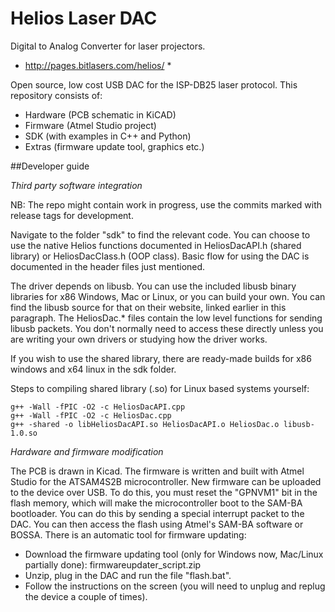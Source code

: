 # Helios Laser DAC
Digital to Analog Converter for laser projectors.

* http://pages.bitlasers.com/helios/ *

Open source, low cost USB DAC for the ISP-DB25 laser protocol. This repository consists of:
* Hardware (PCB schematic in KiCAD)
* Firmware (Atmel Studio project)
* SDK (with examples in C++ and Python)
* Extras (firmware update tool, graphics etc.)

##Developer guide

*Third party software integration*

NB: The repo might contain work in progress, use the commits marked with release tags for development.

Navigate to the folder "sdk" to find the relevant code. You can choose to use the native Helios functions documented in HeliosDacAPI.h (shared library) or HeliosDacClass.h (OOP class). Basic flow for using the DAC is documented in the header files just mentioned.

The driver depends on libusb. You can use the included libusb binary libraries for x86 Windows, Mac or Linux, or you can build your own. You can find the libusb source for that on their website, linked earlier in this paragraph. The HeliosDac.* files contain the low level functions for sending libusb packets. You don't normally need to access these directly unless you are writing your own drivers or studying how the driver works.

If you wish to use the shared library, there are ready-made builds for x86 windows and x64 linux in the sdk folder.

Steps to compiling shared library (.so) for Linux based systems yourself:

```shell
g++ -Wall -fPIC -O2 -c HeliosDacAPI.cpp
g++ -Wall -fPIC -O2 -c HeliosDac.cpp
g++ -shared -o libHeliosDacAPI.so HeliosDacAPI.o HeliosDac.o libusb-1.0.so
```

*Hardware and firmware modification*

The PCB is drawn in Kicad. The firmware is written and built with Atmel Studio for the ATSAM4S2B microcontroller.
New firmware can be uploaded to the device over USB. To do this, you must reset the "GPNVM1" bit in the flash memory, which will make the microcontroller boot to the SAM-BA bootloader. You can do this by sending a special interrupt packet to the DAC. You can then access the flash using Atmel's SAM-BA software or BOSSA. There is an automatic tool for firmware updating:

* Download the firmware updating tool (only for Windows now, Mac/Linux partially done): firmwareupdater_script.zip
* Unzip, plug in the DAC and run the file "flash.bat".
* Follow the instructions on the screen (you will need to unplug and replug the device a couple of times).


